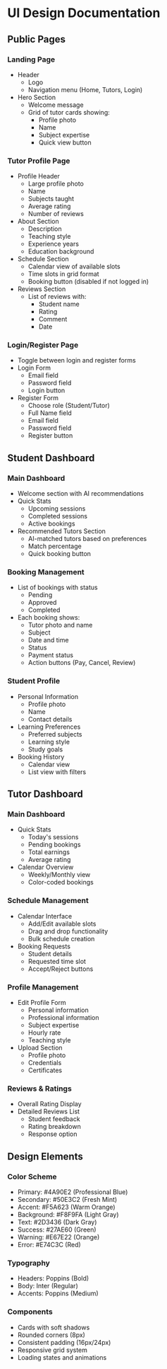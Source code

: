 # UI Design Documentation

## Public Pages

### Landing Page
- Header
  - Logo
  - Navigation menu (Home, Tutors, Login)
- Hero Section
  - Welcome message
  - Grid of tutor cards showing:
    - Profile photo
    - Name
    - Subject expertise
    - Quick view button

### Tutor Profile Page
- Profile Header
  - Large profile photo
  - Name
  - Subjects taught
  - Average rating
  - Number of reviews
- About Section
  - Description
  - Teaching style
  - Experience years
  - Education background
- Schedule Section
  - Calendar view of available slots
  - Time slots in grid format
  - Booking button (disabled if not logged in)
- Reviews Section
  - List of reviews with:
    - Student name
    - Rating
    - Comment
    - Date

### Login/Register Page
- Toggle between login and register forms
- Login Form
  - Email field
  - Password field
  - Login button
- Register Form
  - Choose role (Student/Tutor)
  - Full Name field
  - Email field
  - Password field
  - Register button

## Student Dashboard

### Main Dashboard
- Welcome section with AI recommendations
- Quick Stats
  - Upcoming sessions
  - Completed sessions
  - Active bookings
- Recommended Tutors Section
  - AI-matched tutors based on preferences
  - Match percentage
  - Quick booking button

### Booking Management
- List of bookings with status
  - Pending
  - Approved
  - Completed
- Each booking shows:
  - Tutor photo and name
  - Subject
  - Date and time
  - Status
  - Payment status
  - Action buttons (Pay, Cancel, Review)

### Student Profile
- Personal Information
  - Profile photo
  - Name
  - Contact details
- Learning Preferences
  - Preferred subjects
  - Learning style
  - Study goals
- Booking History
  - Calendar view
  - List view with filters

## Tutor Dashboard

### Main Dashboard
- Quick Stats
  - Today's sessions
  - Pending bookings
  - Total earnings
  - Average rating
- Calendar Overview
  - Weekly/Monthly view
  - Color-coded bookings

### Schedule Management
- Calendar Interface
  - Add/Edit available slots
  - Drag and drop functionality
  - Bulk schedule creation
- Booking Requests
  - Student details
  - Requested time slot
  - Accept/Reject buttons

### Profile Management
- Edit Profile Form
  - Personal information
  - Professional information
  - Subject expertise
  - Hourly rate
  - Teaching style
- Upload Section
  - Profile photo
  - Credentials
  - Certificates

### Reviews & Ratings
- Overall Rating Display
- Detailed Reviews List
  - Student feedback
  - Rating breakdown
  - Response option

## Design Elements

### Color Scheme
- Primary: #4A90E2 (Professional Blue)
- Secondary: #50E3C2 (Fresh Mint)
- Accent: #F5A623 (Warm Orange)
- Background: #F8F9FA (Light Gray)
- Text: #2D3436 (Dark Gray)
- Success: #27AE60 (Green)
- Warning: #E67E22 (Orange)
- Error: #E74C3C (Red)

### Typography
- Headers: Poppins (Bold)
- Body: Inter (Regular)
- Accents: Poppins (Medium)

### Components
- Cards with soft shadows
- Rounded corners (8px)
- Consistent padding (16px/24px)
- Responsive grid system
- Loading states and animations
